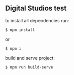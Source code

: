 ## Digital Studios test

to install all dependencies run:

`$ npm install`

or

`$ npm i`

build and serve project:

`$ npm run build-serve`